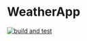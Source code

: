# WeatherApp

[![build and test](https://github.com/leotumbas/WeatherApp/actions/workflows/build-and-test-validation.yml/badge.svg?branch=main)](https://github.com/leotumbas/WeatherApp/actions/workflows/build-and-test-validation.yml)
